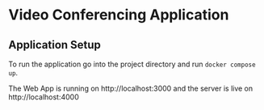 # Video Conferencing Application

## Application Setup

To run the application go into the project directory and run `docker compose up`.

The Web App is running on http://localhost:3000 and the server is live on http://localhost:4000
